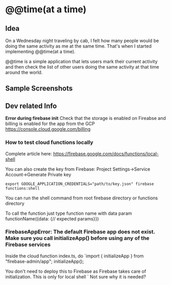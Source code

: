 # @@time(at a time)

## Idea

On a Wednesday night traveling by cab, I felt how many people would be doing the same activity as me at the same time. That's when I started implementing @@time(at a time).

@@time is a simple application that lets users mark their current activity and then check the list of other users doing the same activity at that time around the world.

## Sample Screenshots

## Dev related Info

**Error during firebase init**
Check that the storage is enabled on Fireabse and billing is enabled for the app from the GCP
https://console.cloud.google.com/billing

### How to test cloud functions locally

Complete article here: https://firebase.google.com/docs/functions/local-shell

You can also create the key from Firebase: Project Settings->Service Account->Generate Private key

`export GOOGLE_APPLICATION_CREDENTIALS="path/to/key.json"
firebase functions:shell`

You can run the shell command from root firebase directory or functions directory

To call the function just type function name with data param
functionName({data: {// expected params}})

### FirebaseAppError: The default Firebase app does not exist. Make sure you call initializeApp() before using any of the Firebase services

Inside the cloud function index.ts, do
`import { initializeApp } from "firebase-admin/app";
initializeApp();

You don't need to deploy this to Firebase as Firebase takes care of initialization. This is only for local shell
`
Not sure why it is needed?
